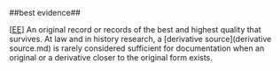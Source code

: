 ##best evidence##

\[[EE](SOURCES.md#EE)\]  An original record or records of the best and highest quality that survives. At law and in history research, a [derivative source](derivative source.md) is rarely considered sufficient for documentation when an original or a derivative closer to the original form exists.
